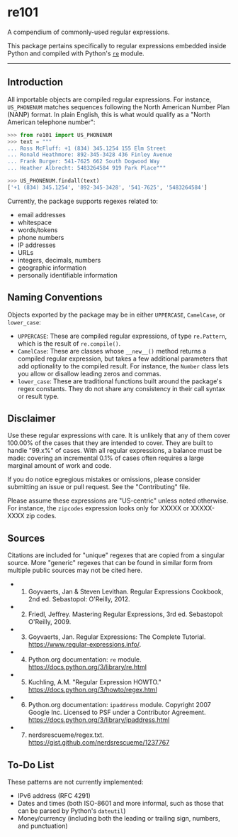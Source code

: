 # re101

A compendium of commonly-used regular expressions.

This package pertains specifically to regular expressions embedded inside Python and compiled with Python's [`re`](https://docs.python.org/3/library/re.html) module.

----

## Introduction

All importable objects are compiled regular expressions.  For instance, `US_PHONENUM` matches sequences following the North American Number Plan (NANP) format.  In plain English, this is what would qualify as a "North American telephone number":

```python
>>> from re101 import US_PHONENUM
>>> text = """
... Ross McFluff: +1 (834) 345.1254 155 Elm Street
... Ronald Heathmore: 892-345-3428 436 Finley Avenue
... Frank Burger: 541-7625 662 South Dogwood Way
... Heather Albrecht: 5483264584 919 Park Place"""

>>> US_PHONENUM.findall(text)
['+1 (834) 345.1254', '892-345-3428', '541-7625', '5483264584']
```

Currently, the package supports regexes related to:

- email addresses
- whitespace
- words/tokens
- phone numbers
- IP addresses
- URLs
- integers, decimals, numbers
- geographic information
- personally identifiable information

## Naming Conventions

Objects exported by the package may be in either `UPPERCASE`, `CamelCase`, or `lower_case`:

- `UPPERCASE`: These are compiled regular expressions, of type `re.Pattern`, which is the result of `re.compile()`.
- `CamelCase`: These are classes whose `__new__()` method returns a compiled regular expression, but takes a few additional parameters that add optionality to the compiled result.  For instance, the `Number` class lets you allow or disallow leading zeros and commas.
- `lower_case`: These are traditional functions built around the package's regex constants.  They do not share any consistency in their call syntax or result type.

## Disclaimer

Use these regular expressions with care.  It is unlikely that any of them cover 100.00% of the cases that they are intended to cover.  They are built to handle "99.x%" of cases.  With all regular expressions, a balance must be made: covering an incremental 0.1% of cases often requires a large marginal amount of work and code.

If you do notice egregious mistakes or omissions, please consider submitting an issue or pull request.  See the "Contributing" file.

Please assume these expressions are "US-centric" unless noted otherwise.  For instance, the `zipcodes` expression looks only for XXXXX or XXXXX-XXXX zip codes.

## Sources

Citations are included for "unique" regexes that are copied from a singular source.  More "generic" regexes that can be found in similar form from multiple public sources may not be cited here.

- 1. Goyvaerts, Jan & Steven Levithan.  Regular Expressions Cookbook, 2nd ed.  Sebastopol: O'Reilly, 2012.
- 2. Friedl, Jeffrey.  Mastering Regular Expressions, 3rd ed.  Sebastopol: O'Reilly, 2009.
- 3. Goyvaerts, Jan.  Regular Expressions: The Complete Tutorial.  https://www.regular-expressions.info/.
- 4. Python.org documentation: `re` module.  https://docs.python.org/3/library/re.html
- 5. Kuchling, A.M.  "Regular Expression HOWTO."  https://docs.python.org/3/howto/regex.html
- 6. Python.org documentation: `ipaddress` module.  Copyright 2007 Google Inc.  Licensed to PSF under a Contributor Agreement.  https://docs.python.org/3/library/ipaddress.html
- 7. nerdsrescueme/regex.txt.  https://gist.github.com/nerdsrescueme/1237767

## To-Do List

These patterns are not currently implemented:

- IPv6 address (RFC 4291)
- Dates and times (both ISO-8601 and more informal, such as those that can be parsed by Python's `dateutil`)
- Money/currency (including both the leading or trailing sign, numbers, and punctuation)

